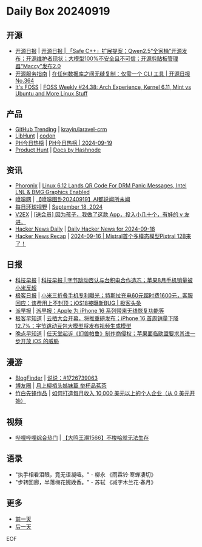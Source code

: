 # Daily Box 20240919

## 开源
- [开源日报](https://www.oschina.net/news/column?columnId=25) | [开源日报 | 「Safe C++」扩展提案；Qwen2.5“全家桶”开源发布；开源维护者现状；大模型100%不安全且不可信；开源剪贴板管理器“Maccy”发布2.0](https://www.oschina.net/news/312659)
- [开源服务指南](https://osguider.com/blog/) | [在任何数据库之间无缝复制：仅需一个 CLI 工具 | 开源日报 No.364](https://osguider.com/blog/post/daily/daily-364/)
- [It's FOSS](https://itsfoss.com/) | [FOSS Weekly #24.38: Arch Experience, Kernel 6.11, Mint vs Ubuntu and More Linux Stuff](https://itsfoss.com/newsletter/foss-weekly-24-38/)

## 产品
- [GitHub Trending](https://github.com/trending?since=daily) | [krayin/laravel-crm](https://github.com/krayin/laravel-crm)
- [LibHunt](https://www.libhunt.com/) | [codon](https://www.libhunt.com/r/codon)
- [PH今日热榜](https://decohack.com/category/producthunt/) | [PH今日热榜 | 2024-09-19](https://decohack.com/producthunt-daily-2024-09-19/)
- [Product Hunt](https://www.producthunt.com) | [Docs by Hashnode](https://www.producthunt.com/posts/docs-by-hashnode)

## 资讯
- [Phoronix](https://www.phoronix.com/) | [Linux 6.12 Lands QR Code For DRM Panic Messages, Intel LNL & BMG Graphics Enabled](https://www.phoronix.com/news/Linux-6.12-DRM-Graphics)
- [喷嚏网](http://www.dapenti.com/blog/blog.asp?subjectid=70&name=xilei) | [【喷嚏图卦20240919】AI都说闻所未闻](http://www.dapenti.com/blog/more.asp?name=xilei&id=181263)
- [每日环球视野](https://idai.ly/) | [September 18, 2024](http://m.idai.ly/se/a193iG?1726588800)
- [V2EX](https://www.v2ex.com/) | [[送会员] 因为孩子，我做了这款 App，投入小几十个，有娃的 v 友进。](https://www.v2ex.com/t/1074110)
- [Hacker News Daily](https://www.daemonology.net/hn-daily/) | [Daily Hacker News for 2024-09-18](https://www.daemonology.net/hn-daily/2024-09-18.html)
- [Hacker News Recap](https://www.xiaoyuzhoufm.com/podcast/6456fdfc0a8e51c73e68d0cd) | [2024-09-16 | ​Mistral首个多模态模型Pixtral 12B来了！](https://www.xiaoyuzhoufm.com/episode/66e7f88a3a5ff0a0cacdd88e)

## 日报
- [科技早报](https://www.jiemian.com/lists/459.html) | [科技早报 | 字节跳动否认与台积电合作造芯；苹果8月手机销量被小米反超](https://www.jiemian.com/article/11732230.html)
- [极客日报](https://blog.csdn.net/csdngeeknews) | [小米三折叠手机专利曝光；特斯拉充电60元超时费1600元，客服回应：该费用上不封顶；iOS18被曝新BUG | 极客头条](https://blog.csdn.net/weixin_39786569/article/details/142352682)
- [派早报](https://sspai.com/tag/%E6%B4%BE%E6%97%A9%E6%8A%A5) | [派早报：Apple 为 iPhone 16 系列带来无线恢复功能等](https://sspai.com/post/92378)
- [极客早知道](https://www.geekpark.net/column/74) | [云栖大会开幕，将推重磅发布；iPhone 16 首周销量下降 12.7%；字节跳动豆包大模型将发布视频生成模型](https://www.geekpark.net/news/340767)
- [晚点早知道](https://www.latepost.com/news/index?proma=3) | [任天堂起诉《幻兽帕鲁》制作商侵权；苹果面临欧盟要求其进一步开放 iOS 的威胁](https://www.latepost.com/news/dj_detail?id=2506)

## 漫游
- [BlogFinder](https://bf.zzxworld.com/) | [说说：#1726739063](https://imxcy.cn/archives/419ff752.html?utm_source=blogfinder)
- [博友圈](https://www.boyouquan.com/home) | [月上柳梢头姊妹篇 举杯品茗茶](https://www.boyouquan.com/go?from=feed&link=https%3A%2F%2Fwww.jeffer.xyz%2Fcid%2F2095.html)
- [竹白先锋作品](https://www.zhubai.wiki/) | [如何打造每月收入 10,000 美元以上的个人企业（从 0 美元开始）](https://open.zhubai.wiki/a/l/t/z/pl/connie/2448442474218217472)

## 视频
- [哔哩哔哩综合热门](https://www.bilibili.com/v/popular/all/) | [【大鸣王潮1566】不梭哈就无法生存](https://b23.tv/BV1n1tQeGEHK)

## 语录
- "执手相看泪眼，竟无语凝噎。" - 柳永 《雨霖铃·寒蝉凄切》
- "步转回廊，半落梅花婉娩香。" - 苏轼 《减字木兰花·春月》

## 更多
- [前一天](daily-box-20240918.md)
- [后一天](daily-box-20240920.md)

EOF